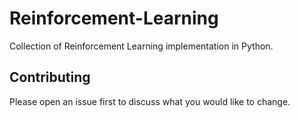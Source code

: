 # Reinforcement-Learning
Collection of Reinforcement Learning implementation in Python.

## Contributing
Please open an issue first to discuss what you would like to change.
